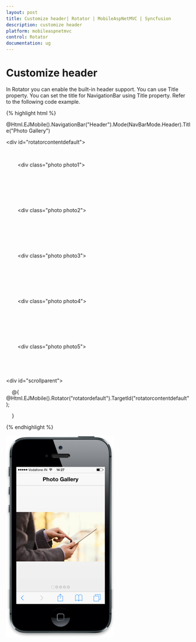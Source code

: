 ```yaml
---
layout: post
title: Customize header| Rotator | MobileAspNetMVC | Syncfusion
description: customize header
platform: mobileaspnetmvc
control: Rotator
documentation: ug
---
```


# Customize header

In Rotator you can enable the built-in header support. You can use Title property. You can set the title for NavigationBar using Title property. Refer to the following code example.

{% highlight html %}

<!-- header control -->

@Html.EJMobile().NavigationBar("Header").Mode(NavBarMode.Header).Title("Photo Gallery")



<div id="rotatorcontentdefault">

    <div>

        <div class="photo photo1">

        </div>

    </div>

    <div>

        <div class="photo photo2">

        </div>

    </div>

    <div>

        <div class="photo photo3">

        </div>

    </div>

    <div>

        <div class="photo photo4">

        </div>

    </div>

    <div>

        <div class="photo photo5">

        </div>

    </div>

</div>



<div id="scrollparent">

    @{         @Html.EJMobile().Rotator("rotatordefault").TargetId("rotatorcontentdefault");

    }

</div>

{% endhighlight %}



![](Customize-header_images/Customize-header_img1.png)



